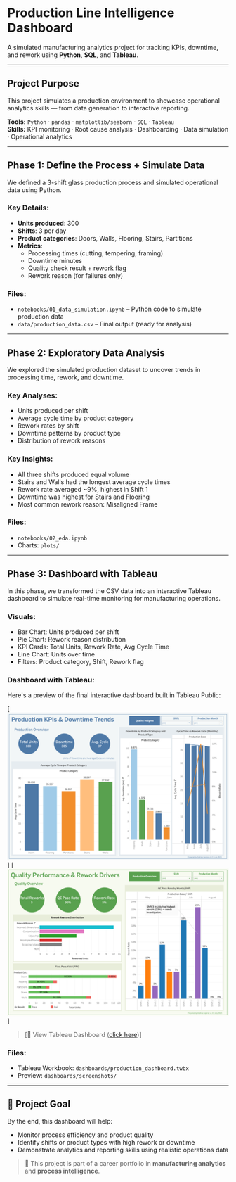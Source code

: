 # Production Line Intelligence Dashboard

A simulated manufacturing analytics project for tracking KPIs, downtime, and rework using **Python**, **SQL**, and **Tableau**.

---

## Project Purpose

This project simulates a production environment to showcase operational analytics skills — from data generation to interactive reporting.

**Tools:** `Python` · `pandas` · `matplotlib/seaborn` · `SQL` · `Tableau`  
**Skills:** KPI monitoring · Root cause analysis · Dashboarding · Data simulation · Operational analytics

---

## Phase 1: Define the Process + Simulate Data

We defined a 3-shift glass production process and simulated operational data using Python.

### Key Details:
- **Units produced**: 300  
- **Shifts**: 3 per day  
- **Product categories**: Doors, Walls, Flooring, Stairs, Partitions  
- **Metrics**:
  - Processing times (cutting, tempering, framing)
  - Downtime minutes
  - Quality check result + rework flag
  - Rework reason (for failures only)

### Files:
- `notebooks/01_data_simulation.ipynb` – Python code to simulate production data  
- `data/production_data.csv` – Final output (ready for analysis)

---

## Phase 2: Exploratory Data Analysis

We explored the simulated production dataset to uncover trends in processing time, rework, and downtime.

### Key Analyses:
- Units produced per shift
- Average cycle time by product category
- Rework rates by shift
- Downtime patterns by product type
- Distribution of rework reasons

### Key Insights:
- All three shifts produced equal volume
- Stairs and Walls had the longest average cycle times
- Rework rate averaged ~9%, highest in Shift 1
- Downtime was highest for Stairs and Flooring
- Most common rework reason: Misaligned Frame

### Files:
- `notebooks/02_eda.ipynb`  
- Charts: `plots/`

---

## Phase 3: Dashboard with Tableau

In this phase, we transformed the CSV data into an interactive Tableau dashboard to simulate real-time monitoring for manufacturing operations.

### Visuals:
- Bar Chart: Units produced per shift  
- Pie Chart: Rework reason distribution  
- KPI Cards: Total Units, Rework Rate, Avg Cycle Time  
- Line Chart: Units over time  
- Filters: Product category, Shift, Rework flag  

### Dashboard with Tableau:
Here's a preview of the final interactive dashboard built in Tableau Public:

[![Production Insights Preview](dashboards/screenshots/production_thumbnail.png)]
[![Quality Insights Preview](dashboards/screenshots/quality_thumbnail.png)]

> [🔗 View Tableau Dashboard ([click here](https://public.tableau.com/app/profile/andrea.lopera/viz/ProductionKPIsDowntimeTrends/ProductionOverview))]

### Files:
- Tableau Workbook: `dashboards/production_dashboard.twbx`  
- Preview: `dashboards/screenshots/`

---

## 🧩 Project Goal

By the end, this dashboard will help:
- Monitor process efficiency and product quality  
- Identify shifts or product types with high rework or downtime  
- Demonstrate analytics and reporting skills using realistic operations data  

> 📌 This project is part of a career portfolio in **manufacturing analytics** and **process intelligence**.



